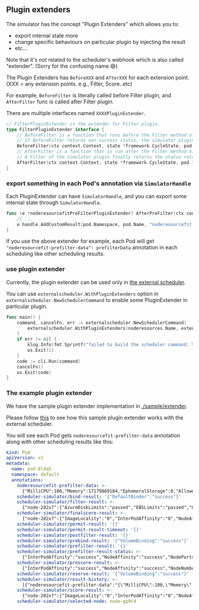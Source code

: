 ## Plugin extenders

The simulator has the concept "Plugin Extenders" which allows you to:
- export internal state more
- change specific behaviours on particular plugin by injecting the result
- etc...

Note that it's not related to the scheduler's webhook which is also called "extender". 
(Sorry for the confusing name 😅)

The Plugin Extenders has `BeforeXXX` and `AfterXXX` for each extension point. (XXX = any extension points. e.g., Filter, Score..etc)

For example, `BeforeFilter` is literally called before Filter plugin,
and `AfterFilter` func is called after Filter plugin.

There are multiple interfaces named `XXXXPluginExtender`.

```go
// FilterPluginExtender is the extender for Filter plugin.
type FilterPluginExtender interface {
	// BeforeFilter is a function that runs before the Filter method of the original plugin.
	// If BeforeFilter returns non-success status, the simulator plugin doesn't run the Filter method of the original plugin and return that status.
	BeforeFilter(ctx context.Context, state *framework.CycleState, pod *v1.Pod, nodeInfo *framework.NodeInfo) *framework.Status
	// AfterFilter is a function that is run after the Filter method of the original plugin.
	// A Filter of the simulator plugin finally returns the status returned from AfterFilter.
	AfterFilter(ctx context.Context, state *framework.CycleState, pod *v1.Pod, nodeInfo *framework.NodeInfo, filterResult *framework.Status) *framework.Status
}
```

### export something in each Pod's annotation via `SimulatorHandle`

Each PluginExtender can have `SimulatorHandle`, and you can export some internal state through `SimulatorHandle`.

```go
func (e *noderesourcefitPreFilterPluginExtender) AfterPreFilter(ctx context.Context, state *framework.CycleState, pod *v1.Pod, preFilterResult *framework.PreFilterResult, preFilterStatus *framework.Status) (*framework.PreFilterResult, *framework.Status) {
	// ... 
    e.handle.AddCustomResult(pod.Namespace, pod.Name, "noderesourcefit-prefilter-data", prefilterData)
}
```

If you use the above extender for example, each Pod will get `"noderesourcefit-prefilter-data": prefilterData` annotation in each scheduling like other scheduling results.

### use plugin extender

Currently, the plugin extender can be used only in [the external scheduler](./external-scheduler.md).

You can use `externalscheduler.WithPluginExtenders` option in `externalscheduler.NewSchedulerCommand`
to enable some PluginExtender in particular plugin.

```go
func main() {
	command, cancelFn, err := externalscheduler.NewSchedulerCommand(
        externalscheduler.WithPluginExtenders(noderesources.Name, extender.New),
    )
    if err != nil {
        klog.Info(fmt.Sprintf("failed to build the scheduler command: %+v", err))
        os.Exit(1)
    }
    code := cli.Run(command)
    cancelFn()
    os.Exit(code)
}
```

### The example plugin extender 

We have the sample plugin extender implementation in [./sample/extender](./sample/extender).

Please follow [this](./external-scheduler.md#the-example-external-scheduler) 
to see how this sample plugin extender works with the external scheduler.

You will see each Pod gets `noderesourcefit-prefilter-data` annotation along with other scheduling results like this:

```yaml
kind: Pod
apiVersion: v1
metadata:
  name: pod-8ldq5
  namespace: default
  annotations:
    noderesourcefit-prefilter-data: >-
      {"MilliCPU":100,"Memory":17179869184,"EphemeralStorage":0,"AllowedPodNumber":0,"ScalarResources":null}
    scheduler-simulator/bind-result: '{"DefaultBinder":"success"}'
    scheduler-simulator/filter-result: >-
      {"node-282x7":{"AzureDiskLimits":"passed","EBSLimits":"passed","GCEPDLimits":"passed","InterPodAffinity":"passed","NodeAffinity":"passed","NodeName":"passed","NodePorts":"passed","NodeResourcesFit":"passed","NodeUnschedulable":"passed","NodeVolumeLimits":"passed","PodTopologySpread":"passed","TaintToleration":"passed","VolumeBinding":"passed","VolumeRestrictions":"passed","VolumeZone":"passed"},"node-gp9t4":{"AzureDiskLimits":"passed","EBSLimits":"passed","GCEPDLimits":"passed","InterPodAffinity":"passed","NodeAffinity":"passed","NodeName":"passed","NodePorts":"passed","NodeResourcesFit":"passed","NodeUnschedulable":"passed","NodeVolumeLimits":"passed","PodTopologySpread":"passed","TaintToleration":"passed","VolumeBinding":"passed","VolumeRestrictions":"passed","VolumeZone":"passed"}}
    scheduler-simulator/finalscore-result: >-
      {"node-282x7":{"ImageLocality":"0","InterPodAffinity":"0","NodeAffinity":"0","NodeNumber":"0","NodeResourcesBalancedAllocation":"52","NodeResourcesFit":"47","PodTopologySpread":"200","TaintToleration":"300","VolumeBinding":"0"},"node-gp9t4":{"ImageLocality":"0","InterPodAffinity":"0","NodeAffinity":"0","NodeNumber":"0","NodeResourcesBalancedAllocation":"76","NodeResourcesFit":"73","PodTopologySpread":"200","TaintToleration":"300","VolumeBinding":"0"}}
    scheduler-simulator/permit-result: '{}'
    scheduler-simulator/permit-result-timeout: '{}'
    scheduler-simulator/postfilter-result: '{}'
    scheduler-simulator/prebind-result: '{"VolumeBinding":"success"}'
    scheduler-simulator/prefilter-result: '{}'
    scheduler-simulator/prefilter-result-status: >-
      {"InterPodAffinity":"success","NodeAffinity":"success","NodePorts":"success","NodeResourcesFit":"success","PodTopologySpread":"success","VolumeBinding":"success","VolumeRestrictions":"success"}
    scheduler-simulator/prescore-result: >-
      {"InterPodAffinity":"success","NodeAffinity":"success","NodeNumber":"success","PodTopologySpread":"success","TaintToleration":"success"}
    scheduler-simulator/reserve-result: '{"VolumeBinding":"success"}'
    scheduler-simulator/result-history: >-
      [{"noderesourcefit-prefilter-data":"{\"MilliCPU\":100,\"Memory\":17179869184,\"EphemeralStorage\":0,\"AllowedPodNumber\":0,\"ScalarResources\":null}","scheduler-simulator/bind-result":"{\"DefaultBinder\":\"success\"}","scheduler-simulator/filter-result":"{\"node-282x7\":{\"AzureDiskLimits\":\"passed\",\"EBSLimits\":\"passed\",\"GCEPDLimits\":\"passed\",\"InterPodAffinity\":\"passed\",\"NodeAffinity\":\"passed\",\"NodeName\":\"passed\",\"NodePorts\":\"passed\",\"NodeResourcesFit\":\"passed\",\"NodeUnschedulable\":\"passed\",\"NodeVolumeLimits\":\"passed\",\"PodTopologySpread\":\"passed\",\"TaintToleration\":\"passed\",\"VolumeBinding\":\"passed\",\"VolumeRestrictions\":\"passed\",\"VolumeZone\":\"passed\"},\"node-gp9t4\":{\"AzureDiskLimits\":\"passed\",\"EBSLimits\":\"passed\",\"GCEPDLimits\":\"passed\",\"InterPodAffinity\":\"passed\",\"NodeAffinity\":\"passed\",\"NodeName\":\"passed\",\"NodePorts\":\"passed\",\"NodeResourcesFit\":\"passed\",\"NodeUnschedulable\":\"passed\",\"NodeVolumeLimits\":\"passed\",\"PodTopologySpread\":\"passed\",\"TaintToleration\":\"passed\",\"VolumeBinding\":\"passed\",\"VolumeRestrictions\":\"passed\",\"VolumeZone\":\"passed\"}}","scheduler-simulator/finalscore-result":"{\"node-282x7\":{\"ImageLocality\":\"0\",\"InterPodAffinity\":\"0\",\"NodeAffinity\":\"0\",\"NodeNumber\":\"0\",\"NodeResourcesBalancedAllocation\":\"52\",\"NodeResourcesFit\":\"47\",\"PodTopologySpread\":\"200\",\"TaintToleration\":\"300\",\"VolumeBinding\":\"0\"},\"node-gp9t4\":{\"ImageLocality\":\"0\",\"InterPodAffinity\":\"0\",\"NodeAffinity\":\"0\",\"NodeNumber\":\"0\",\"NodeResourcesBalancedAllocation\":\"76\",\"NodeResourcesFit\":\"73\",\"PodTopologySpread\":\"200\",\"TaintToleration\":\"300\",\"VolumeBinding\":\"0\"}}","scheduler-simulator/permit-result":"{}","scheduler-simulator/permit-result-timeout":"{}","scheduler-simulator/postfilter-result":"{}","scheduler-simulator/prebind-result":"{\"VolumeBinding\":\"success\"}","scheduler-simulator/prefilter-result":"{}","scheduler-simulator/prefilter-result-status":"{\"InterPodAffinity\":\"success\",\"NodeAffinity\":\"success\",\"NodePorts\":\"success\",\"NodeResourcesFit\":\"success\",\"PodTopologySpread\":\"success\",\"VolumeBinding\":\"success\",\"VolumeRestrictions\":\"success\"}","scheduler-simulator/prescore-result":"{\"InterPodAffinity\":\"success\",\"NodeAffinity\":\"success\",\"NodeNumber\":\"success\",\"PodTopologySpread\":\"success\",\"TaintToleration\":\"success\"}","scheduler-simulator/reserve-result":"{\"VolumeBinding\":\"success\"}","scheduler-simulator/score-result":"{\"node-282x7\":{\"ImageLocality\":\"0\",\"InterPodAffinity\":\"0\",\"NodeAffinity\":\"0\",\"NodeNumber\":\"0\",\"NodeResourcesBalancedAllocation\":\"52\",\"NodeResourcesFit\":\"47\",\"PodTopologySpread\":\"0\",\"TaintToleration\":\"0\",\"VolumeBinding\":\"0\"},\"node-gp9t4\":{\"ImageLocality\":\"0\",\"InterPodAffinity\":\"0\",\"NodeAffinity\":\"0\",\"NodeNumber\":\"0\",\"NodeResourcesBalancedAllocation\":\"76\",\"NodeResourcesFit\":\"73\",\"PodTopologySpread\":\"0\",\"TaintToleration\":\"0\",\"VolumeBinding\":\"0\"}}","scheduler-simulator/selected-node":"node-gp9t4"}]
    scheduler-simulator/score-result: >-
      {"node-282x7":{"ImageLocality":"0","InterPodAffinity":"0","NodeAffinity":"0","NodeNumber":"0","NodeResourcesBalancedAllocation":"52","NodeResourcesFit":"47","PodTopologySpread":"0","TaintToleration":"0","VolumeBinding":"0"},"node-gp9t4":{"ImageLocality":"0","InterPodAffinity":"0","NodeAffinity":"0","NodeNumber":"0","NodeResourcesBalancedAllocation":"76","NodeResourcesFit":"73","PodTopologySpread":"0","TaintToleration":"0","VolumeBinding":"0"}}
    scheduler-simulator/selected-node: node-gp9t4
```

